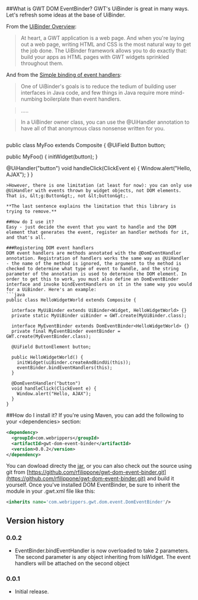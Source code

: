 ##What is GWT DOM EventBinder?
GWT's UiBinder is great in many ways. 
Let's refresh some ideas at the base of UiBinder.

From the [UiBinder Overview](http://www.gwtproject.org/doc/latest/DevGuideUiBinder.html#Overview):
> At heart, a GWT application is a web page. And when you're laying out a web page, writing HTML and CSS is the most natural way to get the job done. The UiBinder framework allows you to do exactly that: build your apps as HTML pages with GWT widgets sprinkled throughout them.

And from the [Simple binding of event handlers](http://www.gwtproject.org/doc/latest/DevGuideUiBinder.html#Simple_binding):
>One of UiBinder's goals is to reduce the tedium of building user interfaces in Java code, and few things in Java require more mind-numbing boilerplate than event handlers.

> .....

>In a UiBinder owner class, you can use the @UiHandler annotation to have all of that anonymous class nonsense written for you.

>```java
public class MyFoo extends Composite {
  @UiField Button button;
>
  public MyFoo() {
    initWidget(button);
  }
>
  @UiHandler("button")
  void handleClick(ClickEvent e) {
    Window.alert("Hello, AJAX");
  }
}
```
>However, there is one limitation (at least for now): you can only use @UiHandler with events thrown by widget objects, not DOM elements. That is, &lt;g:Button&gt;, not &lt;button&gt;.

**The last sentence explains the limitation that this library is trying to remove.**

##How do I use it?
Easy - just decide the event that you want to handle and the DOM element that generates the event, register an handler methods for it, and that's all.

###Registering DOM event handlers
DOM event handlers are methods annotated with the @DomEventHandler annotation. Registration of handlers works the same way as @UiHandler - the name of the method is ignored, the argument to the method is checked to determine what type of event to handle, and the string parameter of the annotation is used to determine the DOM element. In order to get this to work, you must also define an DomEventBinder interface and invoke bindEventHandlers on it in the same way you would for a UiBinder. Here's an example:
```java
public class HelloWidgetWorld extends Composite {

  interface MyUiBinder extends UiBinder<Widget, HelloWidgetWorld> {}
  private static MyUiBinder uiBinder = GWT.create(MyUiBinder.class);

  interface MyEventBinder extends DomEventBinder<HelloWidgetWorld> {}
  private final MyEventBinder eventBinder = GWT.create(MyEventBinder.class);

  @UiField ButtonElement button;

  public HelloWidgetWorld() {
    initWidget(uiBinder.createAndBindUi(this));
    eventBinder.bindEventHandlers(this);
  }

  @DomEventHandler("button")
  void handleClick(ClickEvent e) {
    Window.alert("Hello, AJAX");
  }
}
```

##How do I install it?
If you're using Maven, you can add the following to your &lt;dependencies&gt; section:
```xml
<dependency>
  <groupId>com.webrippers</groupId>
  <artifactId>gwt-dom-event-binder</artifactId>
  <version>0.0.2</version>
</dependency>
```
You can dowload directy the [jar](https://oss.sonatype.org/content/repositories/releases/com/webrippers/gwt-dom-event-binder/0.0.2/gwt-dom-event-binder-0.0.2.jar), or you can also check out the source using git from [https://github.com/rfilippone/gwt-dom-event-binder.git](https://github.com/rfilippone/gwt-dom-event-binder.git) and build it yourself. Once you've installed DOM EventBinder, be sure to inherit the module in your .gwt.xml file like this:
```xml
<inherits name='com.webrippers.gwt.dom.event.DomEventBinder'/>
```

## Version history

### 0.0.2

 * EventBinder.bindEventHandler is now overloaded to take 2 parameters. The second parameter is any object inheriting from IsWidget. The event handlers will be attached on the second object 

### 0.0.1
 * Initial release.

